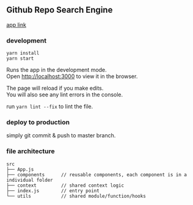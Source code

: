 ## Github Repo Search Engine

[app link](http://yanglin-dcard.herokuapp.com/)

### development

```
yarn install
yarn start
```
Runs the app in the development mode.<br />
Open [http://localhost:3000](http://localhost:3000) to view it in the browser.

The page will reload if you make edits.<br />
You will also see any lint errors in the console.

run `yarn lint --fix` to lint the file.

### deploy to production

simply git commit & push to master branch.

### file architecture

```
src
├── App.js
├── components      // reusable components, each component is in a individual folder
├── context         // shared context logic
├── index.js        // entry point
└── utils           // shared module/function/hooks
```